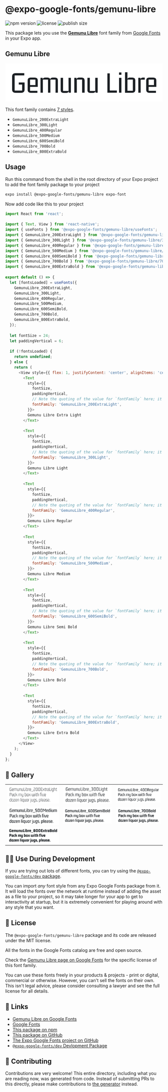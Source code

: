 # @expo-google-fonts/gemunu-libre

![npm version](https://flat.badgen.net/npm/v/@expo-google-fonts/gemunu-libre)
![license](https://flat.badgen.net/github/license/expo/google-fonts)
![publish size](https://flat.badgen.net/packagephobia/install/@expo-google-fonts/gemunu-libre)

This package lets you use the [**Gemunu Libre**](https://fonts.google.com/specimen/Gemunu+Libre) font family from [Google Fonts](https://fonts.google.com/) in your Expo app.

## Gemunu Libre

![Gemunu Libre](./font-family.png)

This font family contains [7 styles](#-gallery).

- `GemunuLibre_200ExtraLight`
- `GemunuLibre_300Light`
- `GemunuLibre_400Regular`
- `GemunuLibre_500Medium`
- `GemunuLibre_600SemiBold`
- `GemunuLibre_700Bold`
- `GemunuLibre_800ExtraBold`

## Usage

Run this command from the shell in the root directory of your Expo project to add the font family package to your project
```sh
expo install @expo-google-fonts/gemunu-libre expo-font
```

Now add code like this to your project
```js
import React from 'react';

import { Text, View } from 'react-native';
import { useFonts } from '@expo-google-fonts/gemunu-libre/useFonts';
import { GemunuLibre_200ExtraLight } from '@expo-google-fonts/gemunu-libre/200ExtraLight';
import { GemunuLibre_300Light } from '@expo-google-fonts/gemunu-libre/300Light';
import { GemunuLibre_400Regular } from '@expo-google-fonts/gemunu-libre/400Regular';
import { GemunuLibre_500Medium } from '@expo-google-fonts/gemunu-libre/500Medium';
import { GemunuLibre_600SemiBold } from '@expo-google-fonts/gemunu-libre/600SemiBold';
import { GemunuLibre_700Bold } from '@expo-google-fonts/gemunu-libre/700Bold';
import { GemunuLibre_800ExtraBold } from '@expo-google-fonts/gemunu-libre/800ExtraBold';

export default () => {
  let [fontsLoaded] = useFonts({
    GemunuLibre_200ExtraLight,
    GemunuLibre_300Light,
    GemunuLibre_400Regular,
    GemunuLibre_500Medium,
    GemunuLibre_600SemiBold,
    GemunuLibre_700Bold,
    GemunuLibre_800ExtraBold,
  });

  let fontSize = 24;
  let paddingVertical = 6;

  if (!fontsLoaded) {
    return undefined;
  } else {
    return (
      <View style={{ flex: 1, justifyContent: 'center', alignItems: 'center' }}>
        <Text
          style={{
            fontSize,
            paddingVertical,
            // Note the quoting of the value for `fontFamily` here; it expects a string!
            fontFamily: 'GemunuLibre_200ExtraLight',
          }}>
          Gemunu Libre Extra Light
        </Text>

        <Text
          style={{
            fontSize,
            paddingVertical,
            // Note the quoting of the value for `fontFamily` here; it expects a string!
            fontFamily: 'GemunuLibre_300Light',
          }}>
          Gemunu Libre Light
        </Text>

        <Text
          style={{
            fontSize,
            paddingVertical,
            // Note the quoting of the value for `fontFamily` here; it expects a string!
            fontFamily: 'GemunuLibre_400Regular',
          }}>
          Gemunu Libre Regular
        </Text>

        <Text
          style={{
            fontSize,
            paddingVertical,
            // Note the quoting of the value for `fontFamily` here; it expects a string!
            fontFamily: 'GemunuLibre_500Medium',
          }}>
          Gemunu Libre Medium
        </Text>

        <Text
          style={{
            fontSize,
            paddingVertical,
            // Note the quoting of the value for `fontFamily` here; it expects a string!
            fontFamily: 'GemunuLibre_600SemiBold',
          }}>
          Gemunu Libre Semi Bold
        </Text>

        <Text
          style={{
            fontSize,
            paddingVertical,
            // Note the quoting of the value for `fontFamily` here; it expects a string!
            fontFamily: 'GemunuLibre_700Bold',
          }}>
          Gemunu Libre Bold
        </Text>

        <Text
          style={{
            fontSize,
            paddingVertical,
            // Note the quoting of the value for `fontFamily` here; it expects a string!
            fontFamily: 'GemunuLibre_800ExtraBold',
          }}>
          Gemunu Libre Extra Bold
        </Text>
      </View>
    );
  }
};

```

## 🔡 Gallery


||||
|-|-|-|
|![GemunuLibre_200ExtraLight](.//200ExtraLight/GemunuLibre_200ExtraLight.ttf.png)|![GemunuLibre_300Light](.//300Light/GemunuLibre_300Light.ttf.png)|![GemunuLibre_400Regular](.//400Regular/GemunuLibre_400Regular.ttf.png)||
|![GemunuLibre_500Medium](.//500Medium/GemunuLibre_500Medium.ttf.png)|![GemunuLibre_600SemiBold](.//600SemiBold/GemunuLibre_600SemiBold.ttf.png)|![GemunuLibre_700Bold](.//700Bold/GemunuLibre_700Bold.ttf.png)||
|![GemunuLibre_800ExtraBold](.//800ExtraBold/GemunuLibre_800ExtraBold.ttf.png)||||


## 👩‍💻 Use During Development

If you are trying out lots of different fonts, you can try using the [`@expo-google-fonts/dev` package](https://github.com/freeboub/google-fonts/tree/master/font-packages/dev#readme).

You can import *any* font style from any Expo Google Fonts package from it. It will load the fonts
over the network at runtime instead of adding the asset as a file to your project, so it may take longer
for your app to get to interactivity at startup, but it is extremely convenient
for playing around with any style that you want.

## 📖 License

The `@expo-google-fonts/gemunu-libre` package and its code are released under the MIT license.

All the fonts in the Google Fonts catalog are free and open source.

Check the [Gemunu Libre page on Google Fonts](https://fonts.google.com/specimen/Gemunu+Libre) for the specific license of this font family.

You can use these fonts freely in your products & projects - print or digital, commercial or otherwise. However, you can't sell the fonts on their own. This isn't legal advice, please consider consulting a lawyer and see the full license for all details.

## 🔗 Links

- [Gemunu Libre on Google Fonts](https://fonts.google.com/specimen/Gemunu+Libre)
- [Google Fonts](https://fonts.google.com/)
- [This package on npm](https://www.npmjs.com/package/@expo-google-fonts/gemunu-libre)
- [This package on GitHub](https://github.com/freeboub/google-fonts/tree/master/font-packages/gemunu-libre)
- [The Expo Google Fonts project on GitHub](https://github.com/freeboub/google-fonts)
- [`@expo-google-fonts/dev` Devlopment Package](https://github.com/freeboub/google-fonts/tree/master/font-packages/dev)

## 🤝 Contributing

Contributions are very welcome! This entire directory, including what you are reading now, was generated from code. Instead of submitting PRs to this directly, please make contributions to [the generator](https://github.com/freeboub/google-fonts/tree/master/packages/generator) instead.
